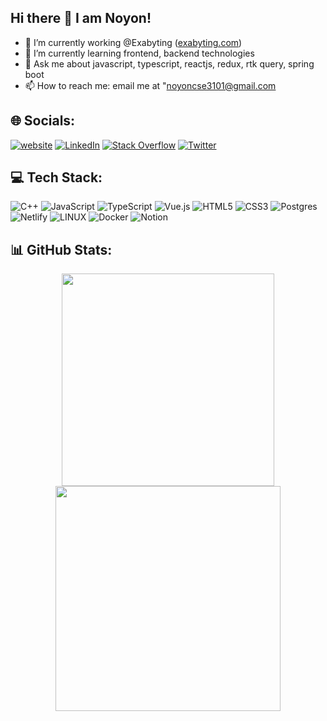 ## Hi there 👋 I am Noyon!
- 🔭 I’m currently working @Exabyting ([exabyting.com](https://exabyting.com/))
- 🌱 I’m currently learning frontend, backend technologies
- 💬 Ask me about javascript, typescript, reactjs, redux, rtk query, spring boot
- 📫 How to reach me: email me at "noyoncse3101@gmail.com


## 🌐 Socials:
[![website](https://img.shields.io/badge/Portfolio-noyonnote.xyz-2648ff?style=flat&logo=google-chrome)](https://noyonnote.xyz) [![LinkedIn](https://img.shields.io/badge/LinkedIn-%230077B5.svg?logo=linkedin&logoColor=white)](https://linkedin.com/in/noyon31) [![Stack Overflow](https://img.shields.io/badge/-Stackoverflow-FE7A16?logo=stack-overflow&logoColor=white)](https://stackoverflow.com/users/19215771) [![Twitter](https://img.shields.io/badge/Twitter-%231DA1F2.svg?logo=Twitter&logoColor=white)](https://twitter.com/noyon310197) 

## 💻 Tech Stack:
![C++](https://img.shields.io/badge/c++-%2300599C.svg?style=for-the-badge&logo=c%2B%2B&logoColor=white) 
![JavaScript](https://img.shields.io/badge/javascript-%23323330.svg?style=for-the-badge&logo=javascript&logoColor=%23F7DF1E)
![TypeScript](https://img.shields.io/badge/typescript-%23007ACC.svg?style=for-the-badge&logo=typescript&logoColor=white)
![Vue.js](https://img.shields.io/badge/reactjs-%2335495e.svg?style=for-the-badge&logo=reactdotjs&logoColor=%234FC08D)
![HTML5](https://img.shields.io/badge/html5-%23E34F26.svg?style=for-the-badge&logo=html5&logoColor=white)
![CSS3](https://img.shields.io/badge/css3-%231572B6.svg?style=for-the-badge&logo=css3&logoColor=white)
![Postgres](https://img.shields.io/badge/postgres-%23316192.svg?style=for-the-badge&logo=postgresql&logoColor=white) 
![Netlify](https://img.shields.io/badge/netlify-%23000000.svg?style=for-the-badge&logo=netlify&logoColor=#00C7B7) 
![LINUX](https://img.shields.io/badge/Linux-FCC624?style=for-the-badge&logo=linux&logoColor=black) 
![Docker](https://img.shields.io/badge/docker-%230db7ed.svg?style=for-the-badge&logo=docker&logoColor=white) 
![Notion](https://img.shields.io/badge/Notion-%23000000.svg?style=for-the-badge&logo=notion&logoColor=white)
## 📊 GitHub Stats:
<p align = "center">
  <img src = "https://github-readme-stats.vercel.app/api?username=NYN31&theme=vue-dark&show_icons=true&hide_border=false&count_private=true" width="340" >
  <img src = "https://github-readme-streak-stats.herokuapp.com/?user=NYN31&theme=vue-dark&hide_border=false" width="360" >
</p>


<!-- Proudly created with GPRM ( https://gprm.itsvg.in ) -->
